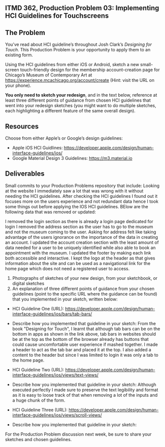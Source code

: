 ## ITMD 362, Production Problem 03: Implementing HCI Guidelines for Touchscreens

## The Problem

You’ve read about HCI guideline’s throughout Josh Clark’s *Designing for Touch*. This Production
Problem is your opportunity to apply them to an existing form.

Using the HCI guidelines from either iOS or Android, sketch a new small-screen touch-friendly design
for the membership account-creation page for Chicago’s Museum of Contemporary Art at https://experience.mcachicago.org/account/create (Hint: visit the URL on your phone).

**You only need to sketch your redesign**, and in the text below, reference at least three different
points of guidance from chosen HCI guidelines that went into your redesign sketches (you might
want to do multiple sketches, each highlighting a different feature of the same overall design).

## Resources

Choose from either Apple’s or Google’s design guidelines:

* Apple iOS HCI Guidlines:
  https://developer.apple.com/design/human-interface-guidelines/ios/
* Google Material Design 3 Guidelines:
  https://m3.material.io

## Deliverables

Small commits to your Production Problems repository that include:
   Looking at the website I immediately saw a lot that was wrong with it without needing the HCI guidelines. After checking the HCI guidelines I found out it focuses more on the users experience and not redundant data hence I took some things out before applying the IOS HCI guidelines. BElow are the following data that was removed or updated:

   I removed the login section as there is already a login page dedicated for login
   I removed the address section as the user has to go to the museum and not the museum coming to the user.
Asking for address felt like taking advantage of the users ignorance on the importance of the data in creating an account.
   I updated the account creation section with the least amount of data needed for a user to be uniquely identified while also able to book an appointment with the museum.
   I updated the footer by making each link both accessible and interactive.
   I kept the logo at the header as that gives information about the site and can be used as a navigational link for the home page which does not need a registered user to access.

1. Photographs of sketches of your new design, from your sketchbook, or digital sketches
2. An explanation of three different points of guidance from your chosen guidelines (point to the
   specific URL where the guidance can be found) that you implemented in your sketch, written below:

* HCI Guideline One (URL): https://developer.apple.com/design/human-interface-guidelines/ios/bars/tab-bars/
* Describe how you implemented that guideline in your sketch:
  From the book "Designing for Touch", I learnt that although tab bars can be on the bottom in apps as shown in the link above,
  tab bars in websites should be at the top as the bottom of the browser already has buttons that could cause uncomfortable user experience if mashed together.
  I made a header to act as the tab bar and placed it at the top. I also added a content to the header but since I was limited to login it was only a tab to the home page.

* HCI Guideline Two (URL): https://developer.apple.com/design/human-interface-guidelines/ios/views/text-views/
* Describe how you implemented that guideline in your sketch:
  Although executed perfectly I made sure to preserve the text legibility and format as it is easy to loose track of that when removing a lot of the inputs and a huge chunk of the form.

* HCI Guideline Three (URL): https://developer.apple.com/design/human-interface-guidelines/ios/views/scroll-views/
* Describe how you implemented that guideline in your sketch:

For the Production Problem discussion next week, be sure to share your sketches and chosen
guidelines.
